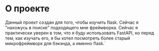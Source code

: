 # О проекте

Данный проект создан для того, чтобы изучить flask. Сейчас я "нахожусь в поиске" подходящего мне фреймворка. Сейчас я практически уверен в том, что я буду использовать FastAPI, но перед тем, как изучать его, я бы хотел посмотреть более старый микрофреймворк для бэкэнда, а именно flask.`
